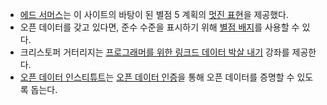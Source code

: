 - [에드 서머스](http://inkdroid.org/ehs/)는 이 사이트의 바탕이 된 별점 5 계획의 [멋진 표현](http://inkdroid.org/2010/06/04/the-5-stars-of-open-linked-data/ "오픈 링크드 데이터의 다섯 가지 별점")을 제공했다.
- 오픈 데이터를 갖고 있다면, 준수 수준을 표시하기 위해 [별점 배지](http://lab.linkeddata.deri.ie/2010/lod-badges/)를 사용할 수 있다.
- 크리스토퍼 거터리지는 [프로그래머를 위한 링크드 데이터 박살 내기](http://openorg.ecs.soton.ac.uk/wiki/Linked_Data_Basics_for_Techies) 강좌를 제공한다.
- [오픈 데이터 인스티튜트](http://theodi.org/)는 [오픈 데이터 인증](https://certificates.theodi.org/)을 통해 오픈 데이터를 증명할 수 있도록 돕는다.
